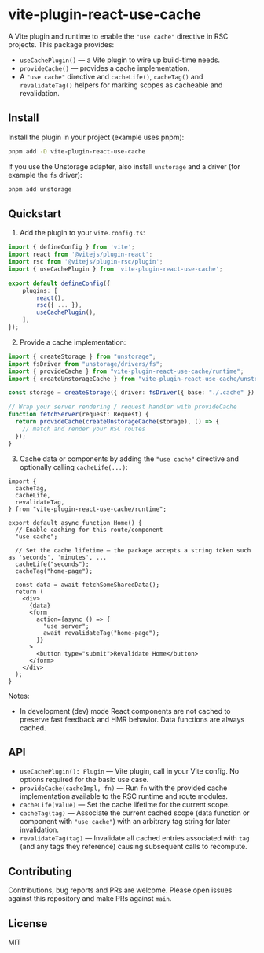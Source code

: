 # vite-plugin-react-use-cache

A Vite plugin and runtime to enable the `"use cache"` directive in RSC projects. This package provides:

- `useCachePlugin()` — a Vite plugin to wire up build-time needs.
- `provideCache()` — provides a cache implementation.
- A `"use cache"` directive and `cacheLife()`, `cacheTag()` and `revalidateTag()` helpers for marking scopes as cacheable and revalidation.

## Install

Install the plugin in your project (example uses pnpm):

```bash
pnpm add -D vite-plugin-react-use-cache
```

If you use the Unstorage adapter, also install `unstorage` and a driver (for example the `fs` driver):

```bash
pnpm add unstorage
```

## Quickstart

1. Add the plugin to your `vite.config.ts`:

```ts
import { defineConfig } from 'vite';
import react from '@vitejs/plugin-react';
import rsc from '@vitejs/plugin-rsc/plugin';
import { useCachePlugin } from 'vite-plugin-react-use-cache';

export default defineConfig({
	plugins: [
		react(),
		rsc({ ... }),
		useCachePlugin(),
	],
});
```

2. Provide a cache implementation:

```ts
import { createStorage } from "unstorage";
import fsDriver from "unstorage/drivers/fs";
import { provideCache } from "vite-plugin-react-use-cache/runtime";
import { createUnstorageCache } from "vite-plugin-react-use-cache/unstorage";

const storage = createStorage({ driver: fsDriver({ base: "./.cache" }) });

// Wrap your server rendering / request handler with provideCache
function fetchServer(request: Request) {
  return provideCache(createUnstorageCache(storage), () => {
    // match and render your RSC routes
  });
}
```

3. Cache data or components by adding the `"use cache"` directive and optionally calling `cacheLife(...)`:

```tsx
import {
  cacheTag,
  cacheLife,
  revalidateTag,
} from "vite-plugin-react-use-cache/runtime";

export default async function Home() {
  // Enable caching for this route/component
  "use cache";

  // Set the cache lifetime — the package accepts a string token such as 'seconds', 'minutes', ...
  cacheLife("seconds");
  cacheTag("home-page");

  const data = await fetchSomeSharedData();
  return (
    <div>
      {data}
      <form
        action={async () => {
          "use server";
          await revalidateTag("home-page");
        }}
      >
        <button type="submit">Revalidate Home</button>
      </form>
    </div>
  );
}
```

Notes:

- In development (dev) mode React components are not cached to preserve fast feedback and HMR behavior. Data functions are always cached.

## API

- `useCachePlugin(): Plugin` — Vite plugin, call in your Vite config. No options required for the basic use case.
- `provideCache(cacheImpl, fn)` — Run `fn` with the provided cache implementation available to the RSC runtime and route modules.
- `cacheLife(value)` — Set the cache lifetime for the current scope.
- `cacheTag(tag)` — Associate the current cached scope (data function or component with `"use cache"`) with an arbitrary tag string for later invalidation.
- `revalidateTag(tag)` — Invalidate all cached entries associated with `tag` (and any tags they reference) causing subsequent calls to recompute.

## Contributing

Contributions, bug reports and PRs are welcome. Please open issues against this repository and make PRs against `main`.

## License

MIT

